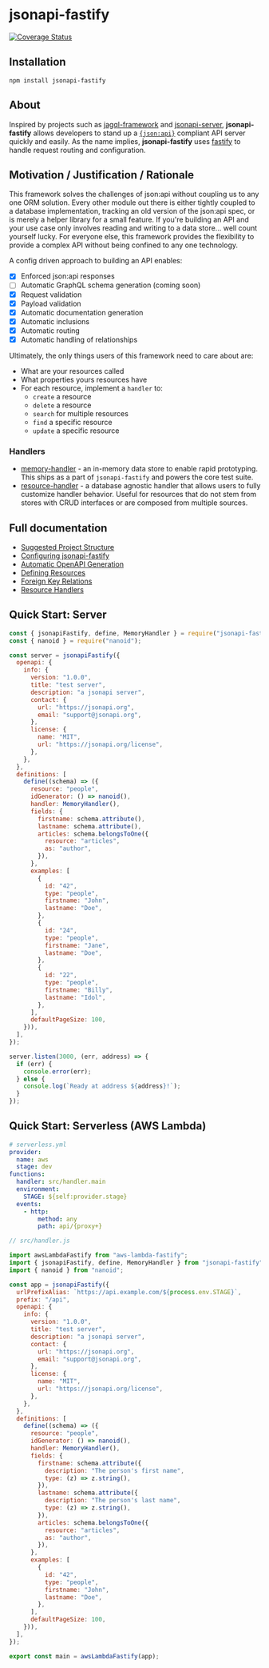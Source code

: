 # jsonapi-fastify

[![Coverage Status](https://coveralls.io/repos/github/nisimpson/jsonapi-fastify/badge.svg?branch=main)](https://coveralls.io/github/nisimpson/jsonapi-fastify?branch=main)

## Installation

```
npm install jsonapi-fastify
```

## About

Inspired by projects such as [jagql-framework](https://github.com/jagql/framework) and [jsonapi-server](https://github.com/holidayextras/jsonapi-server), **jsonapi-fastify** allows developers to stand up a [`{json:api}`](https://jsonapi.org) compliant API server quickly and easily. As the name implies, **jsonapi-fastify** uses [fastify](https://www.fastify.io/) to handle request routing and configuration.

## Motivation / Justification / Rationale

This framework solves the challenges of json:api without coupling us to any one ORM solution. Every other module out there is either tightly coupled to a database implementation, tracking an old version of the json:api spec, or is merely a helper library for a small feature. If you're building an API and your use case only involves reading and writing to a data store... well count yourself lucky. For everyone else, this framework provides the flexibility to provide a complex API without being confined to any one technology.

A config driven approach to building an API enables:

- [x] Enforced json:api responses
- [ ] Automatic GraphQL schema generation (coming soon)
- [x] Request validation
- [x] Payload validation
- [x] Automatic documentation generation
- [x] Automatic inclusions
- [x] Automatic routing
- [x] Automatic handling of relationships

Ultimately, the only things users of this framework need to care about are:

- What are your resources called
- What properties yours resources have
- For each resource, implement a `handler` to:
  - `create` a resource
  - `delete` a resource
  - `search` for multiple resources
  - `find` a specific resource
  - `update` a specific resource

### Handlers

- [memory-handler](src/handlers/MemoryHandler.ts) - an in-memory data store to enable rapid prototyping.
  This ships as a part of `jsonapi-fastify` and powers the core test suite.
- [resource-handler](src/handlers/ResourceHandler.ts) - a database agnostic handler that allows users to fully customize handler behavior.
  Useful for resources that do not stem from stores with CRUD interfaces or are composed from multiple sources.

## Full documentation

- [Suggested Project Structure](../docs/suggested-project-structure.md)
- [Configuring jsonapi-fastify](../docs/configuration.md)
- [Automatic OpenAPI Generation](../docs/openapi.md)
- [Defining Resources](../docs/resources.md)
- [Foreign Key Relations](../docs/foreign-relations.md)
- [Resource Handlers](../docs/handlers.md)

## Quick Start: Server

```javascript
const { jsonapiFastify, define, MemoryHandler } = require("jsonapi-fastify");
const { nanoid } = require("nanoid");

const server = jsonapiFastify({
  openapi: {
    info: {
      version: "1.0.0",
      title: "test server",
      description: "a jsonapi server",
      contact: {
        url: "https://jsonapi.org",
        email: "support@jsonapi.org",
      },
      license: {
        name: "MIT",
        url: "https://jsonapi.org/license",
      },
    },
  },
  definitions: [
    define((schema) => ({
      resource: "people",
      idGenerator: () => nanoid(),
      handler: MemoryHandler(),
      fields: {
        firstname: schema.attribute(),
        lastname: schema.attribute(),
        articles: schema.belongsToOne({
          resource: "articles",
          as: "author",
        }),
      },
      examples: [
        {
          id: "42",
          type: "people",
          firstname: "John",
          lastname: "Doe",
        },
        {
          id: "24",
          type: "people",
          firstname: "Jane",
          lastname: "Doe",
        },
        {
          id: "22",
          type: "people",
          firstname: "Billy",
          lastname: "Idol",
        },
      ],
      defaultPageSize: 100,
    })),
  ],
});

server.listen(3000, (err, address) => {
  if (err) {
    console.error(err);
  } else {
    console.log(`Ready at address ${address}!`);
  }
});
```

## Quick Start: Serverless (AWS Lambda)

```yaml
# serverless.yml
provider:
  name: aws
  stage: dev
functions:
  handler: src/handler.main
  environment:
    STAGE: ${self:provider.stage}
  events:
    - http:
        method: any
        path: api/{proxy+}
```

```javascript
// src/handler.js

import awsLambdaFastify from "aws-lambda-fastify";
import { jsonapiFastify, define, MemoryHandler } from "jsonapi-fastify";
import { nanoid } from "nanoid";

const app = jsonapiFastify({
  urlPrefixAlias: `https://api.example.com/${process.env.STAGE}`,
  prefix: "/api",
  openapi: {
    info: {
      version: "1.0.0",
      title: "test server",
      description: "a jsonapi server",
      contact: {
        url: "https://jsonapi.org",
        email: "support@jsonapi.org",
      },
      license: {
        name: "MIT",
        url: "https://jsonapi.org/license",
      },
    },
  },
  definitions: [
    define((schema) => ({
      resource: "people",
      idGenerator: () => nanoid(),
      handler: MemoryHandler(),
      fields: {
        firstname: schema.attribute({
          description: "The person's first name",
          type: (z) => z.string(),
        }),
        lastname: schema.attribute({
          description: "The person's last name",
          type: (z) => z.string(),
        }),
        articles: schema.belongsToOne({
          resource: "articles",
          as: "author",
        }),
      },
      examples: [
        {
          id: "42",
          type: "people",
          firstname: "John",
          lastname: "Doe",
        },
      ],
      defaultPageSize: 100,
    })),
  ],
});

export const main = awsLambdaFastify(app);
```
